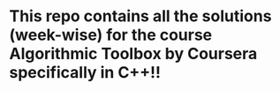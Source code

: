 <h1>This repo contains all the solutions (week-wise) for the course Algorithmic Toolbox by Coursera specifically in C++!!</h1>

